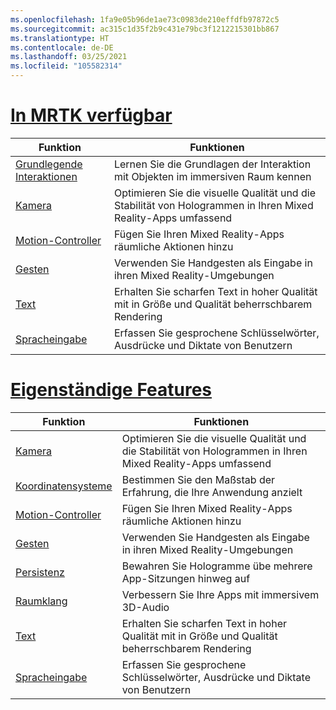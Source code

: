 ```yaml
---
ms.openlocfilehash: 1fa9e05b96de1ae73c0983de210effdfb97872c5
ms.sourcegitcommit: ac315c1d35f2b9c431e79bc3f1212215301bb867
ms.translationtype: HT
ms.contentlocale: de-DE
ms.lasthandoff: 03/25/2021
ms.locfileid: "105582314"
---
```

# <a name="available-in-mrtk"></a>[In MRTK verfügbar](#tab/mrtk)

|  Funktion  |  Funktionen  |
| --- | --- |
| [Grundlegende Interaktionen](../../out-of-scope/mrtk-101.md) | Lernen Sie die Grundlagen der Interaktion mit Objekten im immersiven Raum kennen |
| [Kamera](../unity/camera-in-unity.md) | Optimieren Sie die visuelle Qualität und die Stabilität von Hologrammen in Ihren Mixed Reality-Apps umfassend |
| [Motion-Controller](../unity/motion-controllers-in-unity.md) | Fügen Sie Ihren Mixed Reality-Apps räumliche Aktionen hinzu |
| [Gesten](../unity/gestures-in-unity.md) | Verwenden Sie Handgesten als Eingabe in ihren Mixed Reality-Umgebungen |
| [Text](../unity/text-in-unity.md) | Erhalten Sie scharfen Text in hoher Qualität mit in Größe und Qualität beherrschbarem Rendering |
| [Spracheingabe](../unity/voice-input-in-unity.md) | Erfassen Sie gesprochene Schlüsselwörter, Ausdrücke und Diktate von Benutzern|

# <a name="standalone-features"></a>[Eigenständige Features](#tab/standalone)

|  Funktion  |  Funktionen  |
| --- | --- |
| [Kamera](../unity/camera-in-unity.md) | Optimieren Sie die visuelle Qualität und die Stabilität von Hologrammen in Ihren Mixed Reality-Apps umfassend |
| [Koordinatensysteme](../unity/coordinate-systems-in-unity.md) | Bestimmen Sie den Maßstab der Erfahrung, die Ihre Anwendung anzielt |
| [Motion-Controller](../unity/motion-controllers-in-unity.md) | Fügen Sie Ihren Mixed Reality-Apps räumliche Aktionen hinzu |
| [Gesten](../unity/gestures-in-unity.md) | Verwenden Sie Handgesten als Eingabe in ihren Mixed Reality-Umgebungen |
| [Persistenz](../unity/persistence-in-unity.md) | Bewahren Sie Hologramme übe mehrere App-Sitzungen hinweg auf |
| [Raumklang](../unity/spatial-sound-in-unity.md) | Verbessern Sie Ihre Apps mit immersivem 3D-Audio |
| [Text](../unity/text-in-unity.md) | Erhalten Sie scharfen Text in hoher Qualität mit in Größe und Qualität beherrschbarem Rendering |
| [Spracheingabe](../unity/voice-input-in-unity.md) | Erfassen Sie gesprochene Schlüsselwörter, Ausdrücke und Diktate von Benutzern|